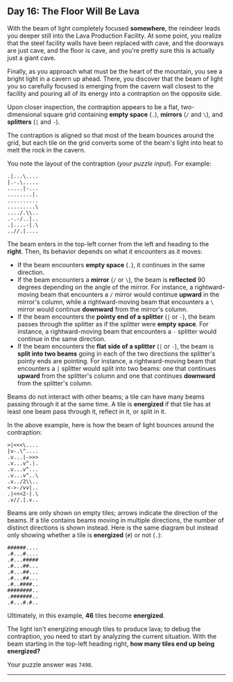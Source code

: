 ## Day 16: The Floor Will Be Lava

With the beam of light completely focused **somewhere**, the reindeer leads you deeper 
still into the Lava Production Facility. At some point, you realize that the steel 
facility walls have been replaced with cave, and the doorways are just cave, and the 
floor is cave, and you're pretty sure this is actually just a giant cave.

Finally, as you approach what must be the heart of the mountain, you see a bright light 
in a cavern up ahead. There, you discover that the beam of light you so carefully focused 
is emerging from the cavern wall closest to the facility and pouring all of its energy 
into a contraption on the opposite side.

Upon closer inspection, the contraption appears to be a flat, two-dimensional square 
grid containing **empty space** (`.`), **mirrors** (`/` and `\`), and **splitters** (`|` 
and `-`).

The contraption is aligned so that most of the beam bounces around the grid, but each 
tile on the grid converts some of the beam's light into heat to melt the rock in the 
cavern.

You note the layout of the contraption (_your puzzle input_). For example:

```
.|...\....
|.-.\.....
.....|-...
........|.
..........
.........\
..../.\\..
.-.-/..|..
.|....-|.\
..//.|....
```

The beam enters in the top-left corner from the left and heading to the **right**. Then, 
its behavior depends on what it encounters as it moves:

* If the beam encounters **empty space** (`.`), it continues in the same direction.
* If the beam encounters a **mirror** (`/` or `\`), the beam is **reflected** 90 degrees depending on the angle of the mirror. For instance, a rightward-moving beam that encounters a `/` mirror would continue **upward** in the mirror's column, while a rightward-moving beam that encounters a `\` mirror would continue **downward** from the mirror's column.
* If the beam encounters the **pointy end of a splitter** (`|` or `-`), the beam passes through the splitter as if the splitter were **empty space**. For instance, a rightward-moving beam that encounters a `-` splitter would continue in the same direction.
* If the beam encounters the **flat side of a splitter** (`|` or `-`), the beam is **split into two beams** going in each of the two directions the splitter's pointy ends are pointing. For instance, a rightward-moving beam that encounters a `|` splitter would split into two beams: one that continues **upward** from the splitter's column and one that continues **downward** from the splitter's column.

Beams do not interact with other beams; a tile can have many beams passing through it at 
the same time. A tile is **energized** if that tile has at least one beam pass through 
it, reflect in it, or split in it.

In the above example, here is how the beam of light bounces around the contraption:

```
>|<<<\....
|v-.\^....
.v...|->>>
.v...v^.|.
.v...v^...
.v...v^..\
.v../2\\..
<->-/vv|..
.|<<<2-|.\
.v//.|.v..
```
Beams are only shown on empty tiles; arrows indicate the direction of the beams. If a 
tile contains beams moving in multiple directions, the number of distinct directions is 
shown instead. Here is the same diagram but instead only showing whether a tile is 
**energized** (`#`) or not (`.`):

```
######....
.#...#....
.#...#####
.#...##...
.#...##...
.#...##...
.#..####..
########..
.#######..
.#...#.#..
```

Ultimately, in this example, **46** tiles become **energized**.

The light isn't energizing enough tiles to produce lava; to debug the contraption, you 
need to start by analyzing the current situation. With the beam starting in the top-left 
heading right, **how many tiles end up being energized?**

Your puzzle answer was `7498`.

---

